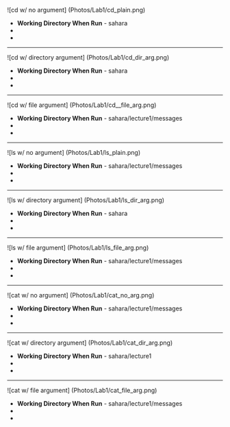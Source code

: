 ![cd w/ no argument] (Photos/Lab1/cd_plain.png)
* **Working Directory When Run** - sahara
* 
*
---
![cd w/ directory argument] (Photos/Lab1/cd_dir_arg.png)
* **Working Directory When Run** - sahara
* 
*
---
![cd w/ file argument] (Photos/Lab1/cd__file_arg.png)
* **Working Directory When Run** - sahara/lecture1/messages
* 
*
---
![ls w/ no argument] (Photos/Lab1/ls_plain.png)
* **Working Directory When Run** - sahara/lecture1/messages
* 
*
---
![ls w/ directory argument] (Photos/Lab1/ls_dir_arg.png)
* **Working Directory When Run** - sahara
* 
*
---
![ls w/ file argument] (Photos/Lab1/ls_file_arg.png)
* **Working Directory When Run** - sahara/lecture1/messages
* 
*
---
![cat w/ no argument] (Photos/Lab1/cat_no_arg.png)
* **Working Directory When Run** - sahara/lecture1/messages
* 
*
---
![cat w/ directory argument] (Photos/Lab1/cat_dir_arg.png)
* **Working Directory When Run** - sahara/lecture1
* 
*
---
![cat w/ file argument] (Photos/Lab1/cat_file_arg.png)
* **Working Directory When Run** - sahara/lecture1/messages
* 
*
